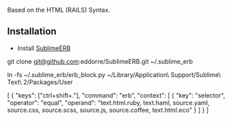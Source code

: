 Based on the HTML (RAILS) Syntax.

## Installation

* Install [SublimeERB](https://github.com/eddorre/SublimeERB#installation)

git clone git@github.com:eddorre/SublimeERB.git ~/.sublime_erb

ln -fs ~/.sublime_erb/erb_block.py ~/Library/Application\ Support/Sublime\ Text\ 2/Packages/User


[
  { "keys": ["ctrl+shift+."], "command": "erb", "context":
    [
      { "key": "selector", "operator": "equal", "operand": "text.html.ruby, text.haml, source.yaml, source.css, source.scss, source.js, source.coffee, text.html.eco" }
    ]
  }
]
